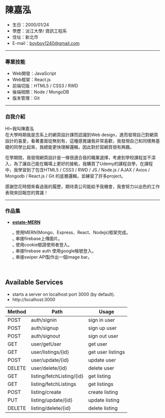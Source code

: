 # 陳嘉泓
- 生日：2000/01/24
- 學歷：淡江大學/ 資訊工程系
- 住址：新北市
- E-mail：boyboy1240@gmail.com
<hr>

### 專業技能
- Web開發：JavaScript
- Web框架：React.js
- 前端切版：HTML5 / CSS3 / RWD 
- 後端相關：Node / MongoDB
- 版本管理：Git

<hr>

### 自我介紹
HI~我叫陳嘉泓<BR>
在大學時期我是念系上的網頁設計課而認識到Web design，進而發現自己對網頁設計的喜愛，看著畫面從無到有，這種感覺讓我非常喜歡，我發現自己和同樣無基礎的同學比起來，我總能更快理解邏輯，因此對於寫網頁很有興趣。<BR>

在學期間，我發現網頁設計是一條很適合我的職業選擇，考慮到學校課程並不深入，為了讓自己能在職場上更好的接軌，我購買了Udemy的課程自學，在課程中，我學習到了包含HTML5 / CSS3 / RWD  / JS / Node.js / AJAX / Axios / Mongodb / React.js / Git 的底層邏輯，並練習了許多project。

感謝您花時間來看過我的履歷，期待貴公司能給予我機會，我會努力以出色的工作表現來回報您的賞識！<BR>
<hr>

### 作品集 
 - <a href="https://github.com/bigh0124/estate-MERN"  target="blank"><B>estate-MERN</B></a> <BR>

   ⌞ 使用MERN(Mongo、Express、React、Nodejs)框架完成。<BR>
   ⌞ 串接firebase上傳圖片。<BR>
   ⌞ 使用cookie驗證使用者登入。 <BR>
   ⌞ 串接firebase auth 使用google帳號登入。<BR>
   ⌞ 串接swiper API製作出一個image bar。<BR> 
      
<BR>


Available Services
---
* starts a server on localhost port 3000 (by default). 
* http://localhost:3000

|  Method  | Path                      |    Usage                         |
| -------- | ------------------------- | -------------------------------- |
| POST     | auth/signin               | sign in user                     |
| POST     | auth/signup               | sign up user                     |
| POST     | auth/signout              | sign out user                    |
| GET      | user/getUser              | get user                         |
| GET      | user/listings/{id}        | get user listings                |
| POST     | user/update/{id}          | update user                      |
| DELETE   | user/delete/{id}          | delete user                      |
| GET      | listing/fetchListing/{id} | get listing                      |
| GET      | listing/fetchListings     | get listings                     |
| POST     | listing/create            | create listing                   |
| PUT      | listing/update/{id}       | update listing                   |
| DELETE   | listing/delete/{id}       | delete listing                   |
